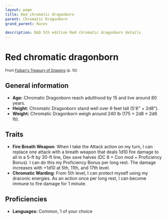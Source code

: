```yaml
---
layout: page
title: Red chromatic dragonborn
parent: Chromatic Dragonborn
grand_parent: Races

description: D&D 5th edition Red chromatic dragonborn details
---
```


# Red chromatic dragonborn

<small>From <a target="_blank" href="https://dnd.wizards.com/products/treasury-dragons">Fizban's Treasury of Dragons</a> (p. 10)</small>


## General information

- **Age:** Chromatic Dragonborn reach adulthood by 15 and live around 80 years.
- **Height:** Chromatic Dragonborn stand well over 6 feet tall (5'6" + 2d8").
- **Weight:** Chromatic Dragonborn weigh around 240 lb (175 + 2d8 × 2d6 lb).

## Traits

- **Fire Breath Weapon**: When I take the Attack action on my turn, I can replace one attack with a breath weapon that deals 1d10 fire damage to all in a 5-ft by 30-ft line, Dex save halves (DC 8 + Con mod + Proficiency Bonus). I can do this my Proficiency Bonus per long rest. The damage increases with +1d10 at 5th, 11th, and 17th level.
- **Chromatic Warding**: From 5th level, I can protect myself using my draconic energies. As an action once per long rest, I can become immune to fire damage for 1 minute.

## Proficiencies

- **Languages:** Common, 1 of your choice